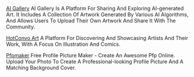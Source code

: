 
[AI Gallery](https://aigallery.app/)
AI Gallery Is A Platform For Sharing And Exploring AI-generated Art. It Includes A Collection Of Artwork Generated By Various AI Algorithms, And Allows Users To Upload Their Own Artwork And Share It With The Community.

[HotConvo Art](http://hotconvo.art)
A Platform For Discovering And Showcasing Artists And Their Work, With A Focus On Illustration And Comics.

[Pfpmaker](http://pfpmaker.com)
Free Profile Picture Maker - Create An Awesome Pfp Online. Upload Your Photo To Create A Professional-looking Profile Picture And A Matching Background Cover.
